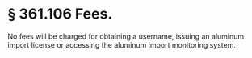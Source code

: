 # §  361.106   Fees.

No fees will be charged for obtaining a username, issuing an aluminum import license or accessing the aluminum import monitoring system.




